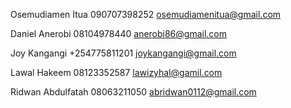 Osemudiamen Itua    090707398252    osemudiamenitua@gmail.com

Daniel Anerobi      08104978440     anerobi86@gmail.com

Joy Kangangi +254775811201  joykangangi@gmail.com

Lawal Hakeem 08123352587    lawizyhal@gamil.com

Ridwan Abdulfatah 08063211050  abridwan0112@gmail.com
